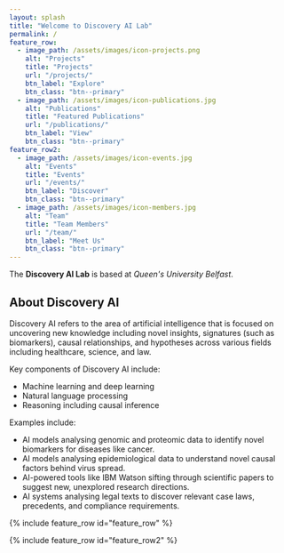 ```yaml
---
layout: splash
title: "Welcome to Discovery AI Lab"
permalink: /
feature_row:
  - image_path: /assets/images/icon-projects.png
    alt: "Projects"
    title: "Projects"
    url: "/projects/"
    btn_label: "Explore"
    btn_class: "btn--primary"
  - image_path: /assets/images/icon-publications.jpg
    alt: "Publications"
    title: "Featured Publications"
    url: "/publications/"
    btn_label: "View"
    btn_class: "btn--primary"
feature_row2:
  - image_path: /assets/images/icon-events.jpg
    alt: "Events"
    title: "Events"
    url: "/events/"
    btn_label: "Discover"
    btn_class: "btn--primary"
  - image_path: /assets/images/icon-members.jpg
    alt: "Team"
    title: "Team Members"
    url: "/team/"
    btn_label: "Meet Us"
    btn_class: "btn--primary"
---
```




<style>
.site-title {
  font-size: 2.5rem !important;
  font-weight: 800 !important;
  color: #005BAC !important;
}
</style>



The **Discovery AI Lab** is based at *Queen's University Belfast*. 

## About Discovery AI

Discovery AI refers to the area of artificial intelligence that is focused on uncovering new knowledge including novel insights, signatures (such as biomarkers), causal relationships, and hypotheses across various fields including healthcare, science, and law.

Key components of Discovery AI include:
- Machine learning and deep learning
- Natural language processing
- Reasoning including causal inference

Examples include:
- AI models analysing genomic and proteomic data to identify novel biomarkers for diseases like cancer.
- AI models analysing epidemiological data to understand novel causal factors behind virus spread.
- AI-powered tools like IBM Watson sifting through scientific papers to suggest new, unexplored research directions.
- AI systems analysing legal texts to discover relevant case laws, precedents, and compliance requirements.


{% include feature_row id="feature_row" %}

{% include feature_row id="feature_row2" %}
